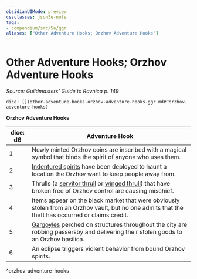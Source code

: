 ```yaml
---
obsidianUIMode: preview
cssclasses: json5e-note
tags:
- compendium/src/5e/ggr
aliases: ["Other Adventure Hooks; Orzhov Adventure Hooks"]
---
```

# Other Adventure Hooks; Orzhov Adventure Hooks
*Source: Guildmasters' Guide to Ravnica p. 149* 

`dice: [](other-adventure-hooks-orzhov-adventure-hooks-ggr.md#^orzhov-adventure-hooks)`

**Orzhov Adventure Hooks**

| dice: d6 | Adventure Hook |
|----------|----------------|
| 1 | Newly minted Orzhov coins are inscribed with a magical symbol that binds the spirit of anyone who uses them. |
| 2 | [Indentured spirits](compendium/bestiary/undead/indentured-spirit-ggr.md) have been deployed to haunt a location the Orzhov want to keep people away from. |
| 3 | Thrulls (a [servitor thrull](compendium/bestiary/construct/servitor-thrull-ggr.md) or [winged thrull](compendium/bestiary/construct/winged-thrull-ggr.md)) that have broken free of Orzhov control are causing mischief. |
| 4 | Items appear on the black market that were obviously stolen from an Orzhov vault, but no one admits that the theft has occurred or claims credit. |
| 5 | [Gargoyles](compendium/bestiary/elemental/gargoyle.md) perched on structures throughout the city are robbing passersby and delivering their stolen goods to an Orzhov basilica. |
| 6 | An eclipse triggers violent behavior from bound Orzhov spirits. |
^orzhov-adventure-hooks